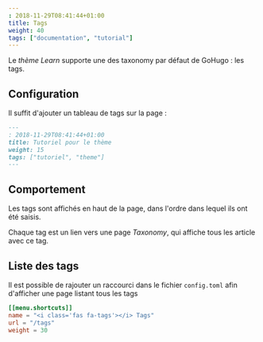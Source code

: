 ```yaml
---
: 2018-11-29T08:41:44+01:00
title: Tags
weight: 40
tags: ["documentation", "tutorial"]
---
```



Le *thème Learn* supporte une des taxonomy par défaut de GoHugo : les tags.

## Configuration 

Il suffit d'ajouter un tableau de tags sur la page  : 

```markdown
---
: 2018-11-29T08:41:44+01:00
title: Tutoriel pour le thème
weight: 15
tags: ["tutoriel", "theme"] 
---
```

## Comportement

Les tags sont affichés en haut de la page, dans l'ordre dans lequel ils ont été saisis. 

Chaque tag est un lien vers une page *Taxonomy*, qui affiche tous les article avec ce tag.


## Liste des tags

Il est possible de rajouter un raccourci dans le fichier `config.toml` afin d'afficher une page listant tous les tags

```toml
[[menu.shortcuts]]
name = "<i class='fas fa-tags'></i> Tags"
url = "/tags"
weight = 30
```